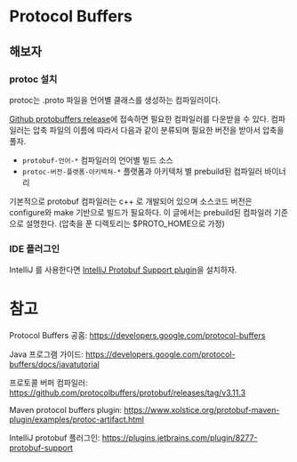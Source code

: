 # Protocol Buffers

## 해보자

### protoc 설치
protoc는 .proto 파일을 언어별 클래스를 생성하는 컴파일러이다.

[Github protobuffers release](https://github.com/protocolbuffers/protobuf/releases)에 접속하면 필요한 컴파일러를 다운받을 수 있다. 컴파일러는 압축 파일의 이름에 따라서 다음과 같이 분류되며 필요한 버전을 받아서 압축을 풀자.
- `protobuf-언어-*` 컴파일러의 언어별 빌드 소스
- `protoc-버전-플랫폼-아키텍쳐-*` 플랫폼과 아키텍처 별 prebuild된 컴파일러 바이너리

기본적으로 protobuf 컴파일러는 c++ 로 개발되어 있으며 소스코드 버전은 configure와 make 기반으로 빌드가 필요하다. 이 글에서는 prebuild된 컴파일러 기준으로 설명한다. (압축을 푼 디렉토리는 $PROTO_HOME으로 가정)

### IDE 플러그인
IntelliJ 를 사용한다면 [IntelliJ Protobuf Support plugin](https://plugins.jetbrains.com/plugin/8277-protobuf-support)을 설치하자.





# 참고

Protocol Buffers 공홈: https://developers.google.com/protocol-buffers

Java 프로그램 가이드: https://developers.google.com/protocol-buffers/docs/javatutorial

프로토콜 버퍼 컴파일러: https://github.com/protocolbuffers/protobuf/releases/tag/v3.11.3

Maven protocol buffers plugin: https://www.xolstice.org/protobuf-maven-plugin/examples/protoc-artifact.html

IntelliJ protobuf 플러그인: https://plugins.jetbrains.com/plugin/8277-protobuf-support
